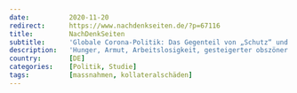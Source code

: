 ```yaml
---
date:          2020-11-20
redirect:      https://www.nachdenkseiten.de/?p=67116
title:         NachDenkSeiten
subtitle:      'Globale Corona-Politik: Das Gegenteil von „Schutz“ und „Solidarität“'
description:   'Hunger, Armut, Arbeitslosigkeit, gesteigerter obszöner Superreichtum, Einsamkeit, Gewalt, verwehrte Bildung, verweigerte Würde: Die globalen Folgen der Corona-Politik sind katastrophal, wie eine neue Studie der Münchner Sicherheitskonferenz zeigt. Wer das als Akt der „Solidarität“ bezeichnet, handelt zynisch. Ein Kommentar von Tobias Riegel.'
country:       [DE]
categories:    [Politik, Studie]
tags:          [massnahmen, kollateralschäden]
---
```

